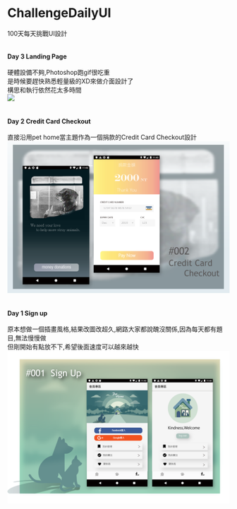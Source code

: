 # ChallengeDailyUI
100天每天挑戰UI設計<br /><br /><br />
<b>Day 3  Landing Page</b><br /><br />
硬體設備不夠,Photoshop跑gif很吃重<br />
是時候要趕快熟悉輕量級的XD來做介面設計了<br />
構思和執行依然花太多時間<br />
<img src="https://github.com/tzutzu858/ChallengeDailyUI/blob/master/03_Landing%20page/003.gif" width="600" >
<br /><br /><br />
<b>Day 2  Credit Card Checkout</b><br /><br />
直接沿用pet home當主題作為一個捐款的Credit Card Checkout設計<br />
<img src="https://github.com/tzutzu858/ChallengeDailyUI/blob/master/02_Credit%20Card%20Checkout/002_checkout.png" width="800" >
<br /><br /><br />
<b>Day 1  Sign up</b><br /><br />
原本想做一個插畫風格,結果改圖改超久,網路大家都說醜沒關係,因為每天都有題目,無法慢慢做<br />
但剛開始有點放不下,希望後面速度可以越來越快<br />
<img src="https://github.com/tzutzu858/ChallengeDailyUI/blob/master/01_signup/001_sign%20up.png" width="800" >

